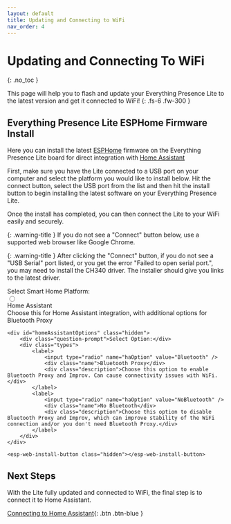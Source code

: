 ```yaml
---
layout: default
title: Updating and Connecting to WiFi
nav_order: 4
---
```


# Updating and Connecting To WiFi

{: .no_toc }

This page will help you to flash and update your Everything Presence Lite to the latest version and get it connected to WiFi!
{: .fs-6 .fw-300 }

## Everything Presence Lite ESPHome Firmware Install

Here you can install the latest [ESPHome](https://esphome.io) firmware on the Everything Presence Lite board for direct integration with [Home Assistant](https://home-assistant.io)

First, make sure you have the Lite connected to a USB port on your computer and select the platform you would like to install below. Hit the connect button, select the USB port from the list and then hit the install button to begin installing the latest software on your Everything Presence Lite.

Once the install has completed, you can then connect the Lite to your WiFi easily and securely.

{: .warning-title }
If you do not see a "Connect" button below, use a supported web browser like Google Chrome.

{: .warning-title }
After clicking the "Connect" button, if you do not see a "USB Serial" port listed, or you get the error "Failed to open serial port.", you may need to install the CH340 driver. The installer should give you links to the latest driver.

<div class="container">
    <div class="question-prompt">Select Smart Home Platform:</div>
    <div class="types">
        <label>
            <input type="radio" name="platform" value="HomeAssistant" />
            <div class="name">Home Assistant</div>
            <div class="description">Choose this for Home Assistant integration, with additional options for Bluetooth Proxy</div>
        </label>
    </div>

    <div id="homeAssistantOptions" class="hidden">
        <div class="question-prompt">Select Option:</div>
        <div class="types">
            <label>
                <input type="radio" name="haOption" value="Bluetooth" />
                <div class="name">Bluetooth Proxy</div>
                <div class="description">Choose this option to enable Bluetooth Proxy and Improv. Can cause connectivity issues with WiFi.</div>
            </label>
            <label>
                <input type="radio" name="haOption" value="NoBluetooth" />
                <div class="name">No Bluetooth</div>
                <div class="description">Choose this option to disable Bluetooth Proxy and Improv, which can improve stability of the WiFi connection and/or you don't need Bluetooth Proxy.</div>
            </label>
        </div>
    </div>

    <esp-web-install-button class="hidden"></esp-web-install-button>
</div>

## Next Steps

With the Lite fully updated and connected to WiFi, the final step is to connect it to Home Assistant.

[Connecting to Home Assistant](./Home%20Assistant/connecting-home-assistant.html){: .btn .btn-blue }

<script
    type="module"
    src="https://unpkg.com/esp-web-tools@9/dist/web/install-button.js?module"
></script>

<script>
const toggleDarkMode = document.querySelector('.js-toggle-dark-mode');

jtd.addEvent(toggleDarkMode, 'click', function(){
  if (jtd.getTheme() === 'dark') {
    jtd.setTheme('light');
    toggleDarkMode.textContent = 'Preview dark color scheme';
  } else {
    jtd.setTheme('dark');
    toggleDarkMode.textContent = 'Return to the light side';
  }
});
</script>

<script>
    document.querySelectorAll('input[name="platform"]').forEach(radio =>
        radio.addEventListener("change", function(event) {
            var selectedPlatform = event.target.value;
            var homeAssistantOptions = document.getElementById("homeAssistantOptions");
            var installButton = document.querySelector("esp-web-install-button");

            homeAssistantOptions.classList.add("hidden");
            installButton.classList.add("hidden");

            if (selectedPlatform === "HomeAssistant") {
                homeAssistantOptions.classList.remove("hidden");

                document.querySelectorAll('input[name="haOption"]').forEach(optionRadio =>
                    optionRadio.addEventListener("change", function() {
                        installButton.classList.remove("hidden");

                        if (this.value === "Bluetooth") {
                            installButton.setAttribute("manifest", "https://everythingsmarthome.github.io/everything-presence-lite/everything-presence-lite-ha-manifest.json");
                        } else if (this.value === "NoBluetooth") {
                            installButton.setAttribute("manifest", "https://everythingsmarthome.github.io/everything-presence-lite/everything-presence-lite-ha-no-ble-manifest.json");
                        }
                    })
                );
            }
        })
    );
</script>

